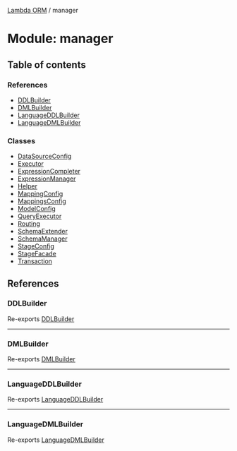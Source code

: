 [Lambda ORM](../README.md) / manager

# Module: manager

## Table of contents

### References

- [DDLBuilder](manager.md#ddlbuilder)
- [DMLBuilder](manager.md#dmlbuilder)
- [LanguageDDLBuilder](manager.md#languageddlbuilder)
- [LanguageDMLBuilder](manager.md#languagedmlbuilder)

### Classes

- [DataSourceConfig](../classes/manager.DataSourceConfig.md)
- [Executor](../classes/manager.Executor.md)
- [ExpressionCompleter](../classes/manager.ExpressionCompleter.md)
- [ExpressionManager](../classes/manager.ExpressionManager.md)
- [Helper](../classes/manager.Helper.md)
- [MappingConfig](../classes/manager.MappingConfig.md)
- [MappingsConfig](../classes/manager.MappingsConfig.md)
- [ModelConfig](../classes/manager.ModelConfig.md)
- [QueryExecutor](../classes/manager.QueryExecutor.md)
- [Routing](../classes/manager.Routing.md)
- [SchemaExtender](../classes/manager.SchemaExtender.md)
- [SchemaManager](../classes/manager.SchemaManager.md)
- [StageConfig](../classes/manager.StageConfig.md)
- [StageFacade](../classes/manager.StageFacade.md)
- [Transaction](../classes/manager.Transaction.md)

## References

### DDLBuilder

Re-exports [DDLBuilder](../classes/language.DDLBuilder.md)

___

### DMLBuilder

Re-exports [DMLBuilder](../classes/language.DMLBuilder.md)

___

### LanguageDDLBuilder

Re-exports [LanguageDDLBuilder](../classes/language.LanguageDDLBuilder.md)

___

### LanguageDMLBuilder

Re-exports [LanguageDMLBuilder](../classes/language.LanguageDMLBuilder.md)
